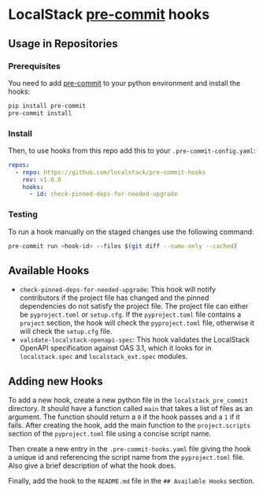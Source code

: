 # LocalStack [pre-commit](https://pre-commit.com/) hooks

## Usage in Repositories

### Prerequisites 
You need to add [pre-commit](https://pre-commit.com/) to your python environment and install the hooks:

```bash
pip install pre-commit
pre-commit install
```

### Install

Then, to use hooks from this repo add this to your `.pre-commit-config.yaml`:

```yaml
repos:
  - repo: https://github.com/localstack/pre-commit-hooks
    rev: v1.0.0
    hooks:
      - id: check-pinned-deps-for-needed-upgrade
```

### Testing
To run a hook manually on the staged changes use the following command:

```bash
pre-commit run <hook-id> --files $(git diff --name-only --cached)
```

## Available Hooks

- `check-pinned-deps-for-needed-upgrade`: This hook will notify contributors if the project file has changed and the pinned dependencies do not satisfy the project file. 
The project file can either be `pyproject.toml` or `setup.cfg`.
If the `pyproject.toml` file contains a `project` section, the hook will check the `pyproject.toml` file, otherwise it will check the `setup.cfg` file.
- `validate-localstack-openapi-spec`: This hook validates the LocalStack OpenAPI specification against OAS 3.1, which it looks for in `localstack.spec` and `localstack_ext.spec` modules.

## Adding new Hooks

To add a new hook, create a new python file in the `localstack_pre_commit` directory.
It should have a function called `main` that takes a list of files as an argument.
The function should return a `0` if the hook passes and a `1` if it fails.
After creating the hook, add the main function to the `project.scripts` section of the `pyproject.toml` file using a concise script name.

Then create a new entry in the `.pre-commit-hooks.yaml` file giving the hook a unique id and referencing the script name from the `pyproject.toml` file.
Also give a brief description of what the hook does.

Finally, add the hook to the `README.md` file in the `## Available Hooks` section.
